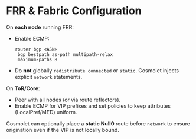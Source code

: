 
# FRR & Fabric Configuration
On **each node** running FRR:
- Enable ECMP:
  ```
  router bgp <ASN>
   bgp bestpath as-path multipath-relax
   maximum-paths 8
  ```
- Do **not** globally `redistribute connected` or `static`. Cosmolet injects explicit `network` statements.

On **ToR/Core**:
- Peer with all nodes (or via route reflectors).
- Enable ECMP for VIP prefixes and set policies to keep attributes (LocalPref/MED) uniform.

Cosmolet can optionally place a **static Null0** route before `network` to ensure origination even if the VIP is not locally bound.
